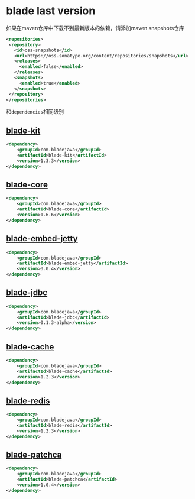 # blade last version

如果在maven仓库中下载不到最新版本的依赖，请添加maven snapshots仓库

```xml
<repositories>
 <repository>
   <id>oss-snapshots</id>
   <url>https://oss.sonatype.org/content/repositories/snapshots</url>
   <releases>
     <enabled>false</enabled>
   </releases>
   <snapshots>
     <enabled>true</enabled>
   </snapshots>
 </repository>
</repositories>
```

和`dependencies`相同级别


## [blade-kit](http://search.maven.org/#search%7Cga%7C1%7Cblade-kit)
```xml
<dependency>
    <groupId>com.bladejava</groupId>
    <artifactId>blade-kit</artifactId>
    <version>1.3.3</version>
</dependency>
```

## [blade-core](http://search.maven.org/#search%7Cga%7C1%7Cblade-core)
```xml
<dependency>
    <groupId>com.bladejava</groupId>
    <artifactId>blade-core</artifactId>
    <version>1.6.6</version>
</dependency>
```

## [blade-embed-jetty](http://search.maven.org/#search%7Cga%7C1%7Cblade-embed-jetty)
```xml
<dependency>
    <groupId>com.bladejava</groupId>
    <artifactId>blade-embed-jetty</artifactId>
    <version>0.0.4</version>
</dependency>
```

## [blade-jdbc](http://search.maven.org/#search%7Cga%7C1%7Cblade-jdbc)
```xml
<dependency>
    <groupId>com.bladejava</groupId>
    <artifactId>blade-jdbc</artifactId>
    <version>0.1.3-alpha</version>
</dependency>
```

## [blade-cache](http://search.maven.org/#search%7Cga%7C1%7Cblade-cache)
```xml
<dependency>
    <groupId>com.bladejava</groupId>
    <artifactId>blade-cache</artifactId>
    <version>1.2.3</version>
</dependency>
```

## [blade-redis](http://search.maven.org/#search%7Cga%7C1%7Cblade-redis)
```xml
<dependency>
    <groupId>com.bladejava</groupId>
    <artifactId>blade-redis</artifactId>
    <version>1.2.3</version>
</dependency>
```

## [blade-patchca](http://search.maven.org/#search%7Cga%7C1%7Cblade-patchca)
```xml
<dependency>
    <groupId>com.bladejava</groupId>
    <artifactId>blade-patchca</artifactId>
    <version>1.0.4</version>
</dependency>
```

